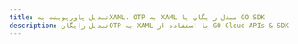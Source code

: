 ---title: تبدیل پاورپوینت بهXAML، OTP به XAML مبدل رایگان یا GO SDKdescription: تبدیل رایگانOTP به XAML با استفاده از GO Cloud APIs & SDK. همچنین اسناد Microsoft PowerPoint را در Cloud ایجاد، ویرایش و رندر کنید.---